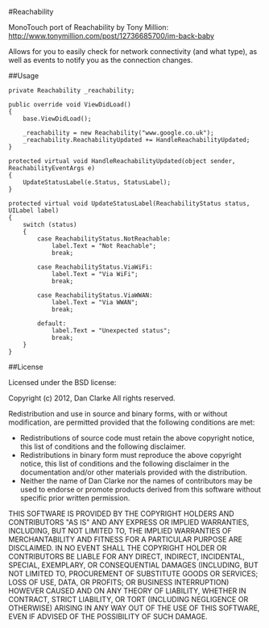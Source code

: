#Reachability

MonoTouch port of Reachability by Tony Million: http://www.tonymillion.com/post/12736685700/im-back-baby

Allows for you to easily check for network connectivity (and what type), as well as events to notify you as the connection changes.

##Usage

	private Reachability _reachability;
	
	public override void ViewDidLoad()
	{
		base.ViewDidLoad();
		
		_reachability = new Reachability("www.google.co.uk");
		_reachability.ReachabilityUpdated += HandleReachabilityUpdated;
	}
	
	protected virtual void HandleReachabilityUpdated(object sender, ReachabilityEventArgs e)
	{
		UpdateStatusLabel(e.Status, StatusLabel);
	}
	
	protected virtual void UpdateStatusLabel(ReachabilityStatus status, UILabel label)
	{
		switch (status)
		{
			case ReachabilityStatus.NotReachable:
				label.Text = "Not Reachable";
				break;
	
			case ReachabilityStatus.ViaWiFi:
				label.Text = "Via WiFi";
				break;
	
			case ReachabilityStatus.ViaWWAN:
				label.Text = "Via WWAN";
				break;
	
			default:
				label.Text = "Unexpected status";
				break;
		}
	}

##License

Licensed under the BSD license:

Copyright (c) 2012, Dan Clarke
All rights reserved.

Redistribution and use in source and binary forms, with or without modification, are permitted provided that the following conditions are met:

* Redistributions of source code must retain the above copyright notice, this list of conditions and the following disclaimer.
* Redistributions in binary form must reproduce the above copyright notice, this list of conditions and the following disclaimer in the documentation and/or other materials provided with the distribution.
* Neither the name of Dan Clarke nor the names of contributors may be used to endorse or promote products derived from this software without specific prior written permission.

THIS SOFTWARE IS PROVIDED BY THE COPYRIGHT HOLDERS AND CONTRIBUTORS "AS IS" AND ANY EXPRESS OR IMPLIED WARRANTIES, INCLUDING, BUT NOT LIMITED TO, THE IMPLIED WARRANTIES OF MERCHANTABILITY AND FITNESS FOR A PARTICULAR PURPOSE ARE DISCLAIMED. IN NO EVENT SHALL THE COPYRIGHT HOLDER OR CONTRIBUTORS BE LIABLE FOR ANY DIRECT, INDIRECT, INCIDENTAL, SPECIAL, EXEMPLARY, OR CONSEQUENTIAL DAMAGES (INCLUDING, BUT NOT LIMITED TO, PROCUREMENT OF SUBSTITUTE GOODS OR SERVICES; LOSS OF USE, DATA, OR PROFITS; OR BUSINESS INTERRUPTION) HOWEVER CAUSED AND ON ANY THEORY OF LIABILITY, WHETHER IN CONTRACT, STRICT LIABILITY, OR TORT (INCLUDING NEGLIGENCE OR OTHERWISE) ARISING IN ANY WAY OUT OF THE USE OF THIS SOFTWARE, EVEN IF ADVISED OF THE POSSIBILITY OF SUCH DAMAGE.
